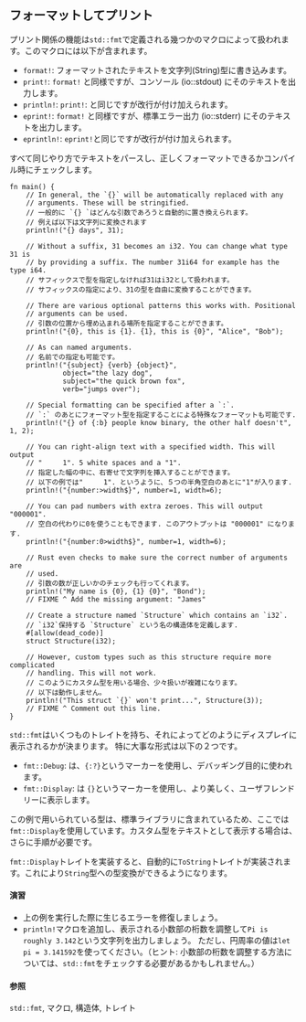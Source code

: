 ## フォーマットしてプリント

プリント関係の機能は`std::fmt`で定義される幾つかのマクロによって扱われます。このマクロには以下が含まれます。

-   `format!`:
    フォーマットされたテキストを文字列(String)型に書き込みます。
-   `print!`: `format!` と同様ですが、コンソール (io::stdout)
    にそのテキストを出力します。
-   `println!`: `print!`: と同じですが改行が付け加えられます。
-   `eprint!`: `format!` と同様ですが、標準エラー出力 (io::stderr)
    にそのテキストを出力します。
-   `eprintln!`: `eprint!`と同じですが改行が付け加えられます。

すべて同じやり方でテキストをパースし、正しくフォーマットできるかコンパイル時にチェックします。

    fn main() {
        // In general, the `{}` will be automatically replaced with any
        // arguments. These will be stringified.
        // 一般的に `{} `はどんな引数であろうと自動的に置き換えられます。
        // 例えば以下は文字列に変換されます
        println!("{} days", 31);

        // Without a suffix, 31 becomes an i32. You can change what type 31 is
        // by providing a suffix. The number 31i64 for example has the type i64.
        // サフィックスで型を指定しなければ31はi32として扱われます。
        // サフィックスの指定により、31の型を自由に変換することができます。

        // There are various optional patterns this works with. Positional
        // arguments can be used.
        // 引数の位置から埋め込まれる場所を指定することができます。
        println!("{0}, this is {1}. {1}, this is {0}", "Alice", "Bob");

        // As can named arguments.
        // 名前での指定も可能です。
        println!("{subject} {verb} {object}",
                 object="the lazy dog",
                 subject="the quick brown fox",
                 verb="jumps over");

        // Special formatting can be specified after a `:`.
        // `:` のあとにフォーマット型を指定することによる特殊なフォーマットも可能です.
        println!("{} of {:b} people know binary, the other half doesn't", 1, 2);

        // You can right-align text with a specified width. This will output
        // "     1". 5 white spaces and a "1".
        // 指定した幅の中に、右寄せで文字列を挿入することができます。
        // 以下の例では"     1". というように、５つの半角空白のあとに"1"が入ります.
        println!("{number:>width$}", number=1, width=6);

        // You can pad numbers with extra zeroes. This will output "000001".
        // 空白の代わりに0を使うこともできます. このアウトプットは "000001" になります.
        println!("{number:0>width$}", number=1, width=6);

        // Rust even checks to make sure the correct number of arguments are
        // used.
        // 引数の数が正しいかのチェックも行ってくれます。
        println!("My name is {0}, {1} {0}", "Bond");
        // FIXME ^ Add the missing argument: "James"

        // Create a structure named `Structure` which contains an `i32`.
        // `i32`保持する `Structure` という名の構造体を定義します.
        #[allow(dead_code)]
        struct Structure(i32);

        // However, custom types such as this structure require more complicated
        // handling. This will not work.
        // このようにカスタム型を用いる場合、少々扱いが複雑になります。
        // 以下は動作しません。
        println!("This struct `{}` won't print...", Structure(3));
        // FIXME ^ Comment out this line.
    }

`std::fmt`はいくつものトレイトを持ち、それによってどのようにディスプレイに表示されるかが決まります。
特に大事な形式は以下の２つです。

-   `fmt::Debug`:
    は、`{:?}`というマーカーを使用し、デバッギング目的に使われます。
-   `fmt::Display`: は
    `{}`というマーカーを使用し、より美しく、ユーザフレンドリーに表示します。

この例で用いられている型は、標準ライブラリに含まれているため、ここでは`fmt::Display`を使用しています。カスタム型をテキストとして表示する場合は、さらに手順が必要です。

`fmt::Display`トレイトを実装すると、自動的に`ToString`トレイトが実装されます。これにより`String`型への型変換ができるようになります。

#### 演習

-   上の例を実行した際に生じるエラーを修復しましょう。
-   `println!`マクロを追加し、表示される小数部の桁数を調整して`Pi is roughly 3.142`という文字列を出力しましょう。
    ただし、円周率の値は`let pi = 3.141592`を使ってください。（ヒント:
    小数部の桁数を調整する方法については、`std::fmt`をチェックする必要があるかもしれません。）

#### 参照

`std::fmt`,
マクロ, 構造体,
トレイト


